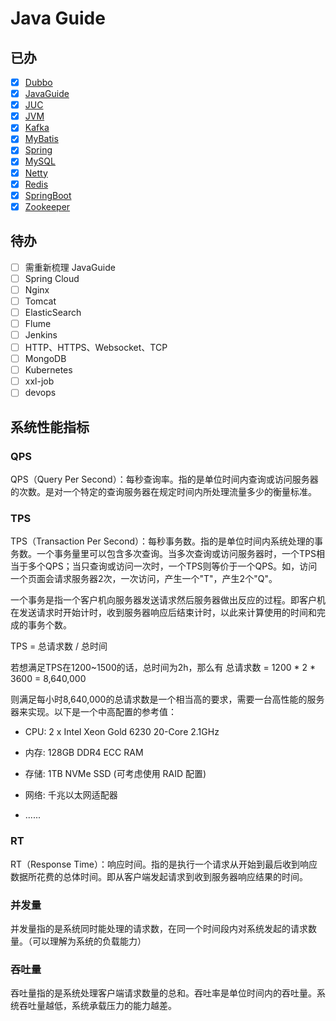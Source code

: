# Java Guide

## 已办

- [x] [Dubbo](JavaGuide/Dubbo.md)
- [x] [JavaGuide](JavaGuide/JavaGuide.md)
- [x] [JUC](JavaGuide/JUC.md)
- [x] [JVM](JavaGuide/JVM.md)
- [x] [Kafka](JavaGuide/Kafka.md)
- [x] [MyBatis](https://github.com/Doing-code/MyBatisFramework)
- [x] [Spring](https://github.com/Doing-code/SpringFramework)
- [x] [MySQL](JavaGuide/MySQL.md)
- [x] [Netty](JavaGuide/Netty.md)
- [x] [Redis](JavaGuide/Redis.md)
- [x] [SpringBoot](JavaGuide/SpringBoot.md)
- [x] [Zookeeper](JavaGuide/Zookeeper.md)

## 待办
- [ ] 需重新梳理 JavaGuide 
- [ ] Spring Cloud
- [ ] Nginx
- [ ] Tomcat
- [ ] ElasticSearch
- [ ] Flume
- [ ] Jenkins
- [ ] HTTP、HTTPS、Websocket、TCP
- [ ] MongoDB
- [ ] Kubernetes
- [ ] xxl-job
- [ ] devops

## 系统性能指标

### QPS

QPS（Query Per Second）：每秒查询率。指的是单位时间内查询或访问服务器的次数。是对一个特定的查询服务器在规定时间内所处理流量多少的衡量标准。

### TPS

TPS（Transaction Per Second）：每秒事务数。指的是单位时间内系统处理的事务数。一个事务量里可以包含多次查询。当多次查询或访问服务器时，一个TPS相当于多个QPS；当只查询或访问一次时，一个TPS则等价于一个QPS。如，访问一个页面会请求服务器2次，一次访问，产生一个"T"，产生2个"Q"。

一个事务是指一个客户机向服务器发送请求然后服务器做出反应的过程。即客户机在发送请求时开始计时，收到服务器响应后结束计时，以此来计算使用的时间和完成的事务个数。

TPS = 总请求数 / 总时间

若想满足TPS在1200~1500的话，总时间为2h，那么有 总请求数 = 1200 * 2 * 3600 = 8,640,000

则满足每小时8,640,000的总请求数是一个相当高的要求，需要一台高性能的服务器来实现。以下是一个中高配置的参考值：

- CPU: 2 x Intel Xeon Gold 6230 20-Core 2.1GHz

- 内存: 128GB DDR4 ECC RAM

- 存储: 1TB NVMe SSD (可考虑使用 RAID 配置)

- 网络: 千兆以太网适配器

- ......

### RT

RT（Response Time）：响应时间。指的是执行一个请求从开始到最后收到响应数据所花费的总体时间。即从客户端发起请求到收到服务器响应结果的时间。

### 并发量

并发量指的是系统同时能处理的请求数，在同一个时间段内对系统发起的请求数量。（可以理解为系统的负载能力）

### 吞吐量

吞吐量指的是系统处理客户端请求数量的总和。吞吐率是单位时间内的吞吐量。系统吞吐量越低，系统承载压力的能力越差。
